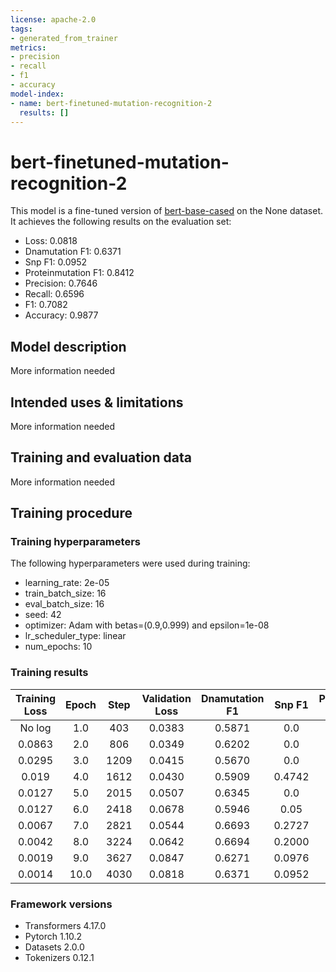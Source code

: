 ```yaml
---
license: apache-2.0
tags:
- generated_from_trainer
metrics:
- precision
- recall
- f1
- accuracy
model-index:
- name: bert-finetuned-mutation-recognition-2
  results: []
---
```


<!-- This model card has been generated automatically according to the information the Trainer had access to. You
should probably proofread and complete it, then remove this comment. -->

# bert-finetuned-mutation-recognition-2

This model is a fine-tuned version of [bert-base-cased](https://huggingface.co/bert-base-cased) on the None dataset.
It achieves the following results on the evaluation set:
- Loss: 0.0818
- Dnamutation F1: 0.6371
- Snp F1: 0.0952
- Proteinmutation F1: 0.8412
- Precision: 0.7646
- Recall: 0.6596
- F1: 0.7082
- Accuracy: 0.9877

## Model description

More information needed

## Intended uses & limitations

More information needed

## Training and evaluation data

More information needed

## Training procedure

### Training hyperparameters

The following hyperparameters were used during training:
- learning_rate: 2e-05
- train_batch_size: 16
- eval_batch_size: 16
- seed: 42
- optimizer: Adam with betas=(0.9,0.999) and epsilon=1e-08
- lr_scheduler_type: linear
- num_epochs: 10

### Training results

| Training Loss | Epoch | Step | Validation Loss | Dnamutation F1 | Snp F1 | Proteinmutation F1 | Precision | Recall | F1     | Accuracy |
|:-------------:|:-----:|:----:|:---------------:|:--------------:|:------:|:------------------:|:---------:|:------:|:------:|:--------:|
| No log        | 1.0   | 403  | 0.0383          | 0.5871         | 0.0    | 0.7573             | 0.6195    | 0.6770 | 0.6470 | 0.9872   |
| 0.0863        | 2.0   | 806  | 0.0349          | 0.6202         | 0.0    | 0.8646             | 0.6815    | 0.7408 | 0.7099 | 0.9889   |
| 0.0295        | 3.0   | 1209 | 0.0415          | 0.5670         | 0.0    | 0.7689             | 0.6887    | 0.6035 | 0.6433 | 0.9866   |
| 0.019         | 4.0   | 1612 | 0.0430          | 0.5909         | 0.4742 | 0.7840             | 0.6667    | 0.6615 | 0.6641 | 0.9881   |
| 0.0127        | 5.0   | 2015 | 0.0507          | 0.6345         | 0.0    | 0.8455             | 0.7290    | 0.6867 | 0.7072 | 0.9885   |
| 0.0127        | 6.0   | 2418 | 0.0678          | 0.5946         | 0.05   | 0.8087             | 0.7471    | 0.6170 | 0.6758 | 0.9868   |
| 0.0067        | 7.0   | 2821 | 0.0544          | 0.6693         | 0.2727 | 0.8475             | 0.7208    | 0.7292 | 0.725  | 0.9884   |
| 0.0042        | 8.0   | 3224 | 0.0642          | 0.6694         | 0.2000 | 0.8401             | 0.7390    | 0.7118 | 0.7251 | 0.9885   |
| 0.0019        | 9.0   | 3627 | 0.0847          | 0.6271         | 0.0976 | 0.8416             | 0.7671    | 0.6499 | 0.7037 | 0.9877   |
| 0.0014        | 10.0  | 4030 | 0.0818          | 0.6371         | 0.0952 | 0.8412             | 0.7646    | 0.6596 | 0.7082 | 0.9877   |


### Framework versions

- Transformers 4.17.0
- Pytorch 1.10.2
- Datasets 2.0.0
- Tokenizers 0.12.1
